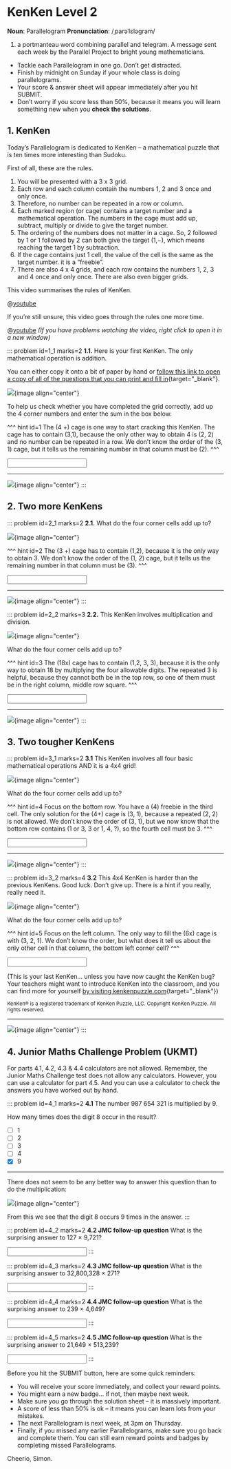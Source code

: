 # KenKen Level 2

<div class="dictionary">

__Noun__: Parallelogram
__Pronunciation__: /ˌparəˈlɛləɡram/

1. a portmanteau word combining parallel and telegram. A message sent each
week by the Parallel Project to bright young mathematicians.

</div>

*	Tackle each Parallelogram in one go. Don’t get distracted.
*	Finish by midnight on Sunday if your whole class is doing parallelograms.
*	Your score & answer sheet will appear immediately after you hit SUBMIT.
*	Don’t worry if you score less than 50%, because it means you will learn something new when you __check the solutions__.


## 1. KenKen

Today’s Parallelogram is dedicated to KenKen – a mathematical puzzle that is ten times more interesting than Sudoku.  

First of all, these are the rules.  

1.	You will be presented with a 3 x 3 grid.  
2.	Each row and each column contain the numbers 1, 2 and 3 once and only once.  
3.	Therefore, no number can be repeated in a row or column.  
4.	Each marked region (or cage) contains a target number and a mathematical operation. The numbers in the cage must add up, subtract, multiply or divide to give the target number.   
5.	The ordering of the numbers does not matter in a cage. So, 2 followed by 1 or 1 followed by 2 can both give the target (1,−), which means reaching the target 1 by subtraction.  
6.	If the cage contains just 1 cell, the value of the cell is the same as the target number. it is a “freebie”.  
7.	There are also 4 x 4 grids, and each row contains the numbers 1, 2, 3 and 4 once and only once. There are also even bigger grids.  

This video summarises the rules of KenKen.

@[youtube](vbmohVTtDgs?rel=0&start=19&end=133)

If you’re still unsure, this video goes through the rules one more time.

@[youtube](q2Un71kE2Xs?rel=0) _(If you have problems watching the video, right click to open it in a new window)_

::: problem id=1_1 marks=2
__1.1.__ Here is your first KenKen. The only mathematical operation is addition.

You can either copy it onto a bit of paper by hand or [follow this link to open a copy of all of the questions that you can print and fill in](https://parallel.org.uk/resources/7-12-kenken/7-12-kenken.pdf){target="_blank"}.

![](/resources/7-12-kenken/1-1-kenken.png){image align="center"}

To help us check whether you have completed the grid correctly, add up the 4 corner numbers and enter the sum in the box below.

^^^ hint id=1
The (4 +) cage is one way to start cracking this KenKen. The cage has to contain (3,1), because the only other way to obtain 4 is (2, 2) and no number can be repeated in a row. We don’t know the order of the (3, 1) cage, but it tells us the remaining number in that column must be (2).
^^^

<input type="number" solution="8"/>

---

![](/resources/7-12-kenken/1-1-kenken-answer.png){image align="center"}
:::


## 2.	Two more KenKens

::: problem id=2_1 marks=2
__2.1.__ What do the four corner cells add up to?

![](/resources/7-12-kenken/2-1-kenken.png){image align="center"}

^^^ hint id=2
The (3 +) cage has to contain (1,2), because it is the only way to obtain 3. We don’t know the order of the (1, 2) cage, but it tells us the remaining number in that column must be (3).
^^^

<input type="number" solution="9"/>

---

![](/resources/7-12-kenken/2-1-kenken-answer.png){image align="center"}
:::

::: problem id=2_2 marks=3
__2.2.__ This KenKen involves multiplication and division.

![](/resources/7-12-kenken/2-2-kenken.png){image align="center"}

What do the four corner cells add up to?

^^^ hint id=3
The (18x) cage has to contain (1,2, 3, 3), because it is the only way to obtain 18 by multiplying the four allowable digits. The repeated 3 is helpful, because they cannot both be in the top row, so one of them must be in the right column, middle row square.
^^^

<input type="number" solution="8"/>

---

![](/resources/7-12-kenken/2-2-kenken-answer.png){image align="center"}
:::


## 3.	Two tougher KenKens

::: problem id=3_1 marks=2
__3.1__ This KenKen involves all four basic mathematical operations AND it is a 4x4 grid!

![](/resources/7-12-kenken/3-1-kenken.png){image align="center"}

What do the four corner cells add up to?

^^^ hint id=4
Focus on the bottom row. You have a (4) freebie in the third cell. The only solution for the (4+) cage is (3, 1), because a repeated (2, 2) is not allowed. We don’t know the order of (3, 1), but we now know that the bottom row contains (1 or 3, 3 or 1, 4, ?), so the fourth cell must be 3.
^^^

<input type="number" solution="11"/>

---

![](/resources/7-12-kenken/3-1-kenken-answer.png){image align="center"}
:::

::: problem id=3_2 marks=4
__3.2__ This 4x4 KenKen is harder than the previous KenKens. Good luck. Don’t give up. There is a hint if you really, really need it.

![](/resources/7-12-kenken/3-2-kenken.png){image align="center"}

What do the four corner cells add up to?

^^^ hint id=5
Focus on the left column. The only way to fill the (6x) cage is with (3, 2, 1). We don’t know the order, but what does it tell us about the only other cell in that column, the bottom left corner cell?
^^^

<input type="number" solution="10"/>

(This is your last KenKen... unless you have now caught the KenKen bug? Your teachers might want to introduce KenKen into the classroom, and you can find more for yourself [by visiting kenkenpuzzle.com](http://www.kenkenpuzzle.com){target="_blank"})

<sup>KenKen® is a registered trademark of KenKen Puzzle, LLC. Copyright KenKen Puzzle. All rights reserved.</sup>

---

![](/resources/7-12-kenken/3-2-kenken-answer.png){image align="center"}
:::


## 4.	Junior Maths Challenge Problem (UKMT)
<!--- (2014) Q4 --->

For parts 4.1, 4.2, 4.3 & 4.4 calculators are not allowed. Remember, the Junior Maths Challenge test does not allow any calculators. However, you can use a calculator for part 4.5. And you can use a calculator to check the answers you have worked out by hand.

::: problem id=4_1 marks=2
__4.1__ The number 987 654 321 is multiplied by 9.  

How many times does the digit 8 occur in the result?

* [ ] 1
* [ ] 2
* [ ] 3
* [ ] 4
* [x] 9

---

There does not seem to be any better way to answer this question than to do the multiplication:

![](/resources/7-12-kenken/4-1-sum-answer.jpg){image align="center"}

From this we see that the digit 8 occurs 9 times in the answer.
:::

::: problem id=4_2 marks=2
__4.2 JMC follow-up question__ What is the surprising answer to 127 × 9,721?

<input type="number" solution="1,234,567"/>
:::

::: problem id=4_3 marks=2
__4.3 JMC follow-up question__ What is the surprising answer to 32,800,328 × 271?

<input type="number" solution="8,888,888,888"/>
:::

::: problem id=4_4 marks=2
__4.4 JMC follow-up question__ What is the surprising answer to 239 × 4,649?

<input type="number" solution="1,111,111"/>
:::

::: problem id=4_5 marks=2
__4.5 JMC follow-up question__ What is the surprising answer to 21,649 × 513,239?

<input type="number" solution="11,111,111,111"/>
:::


Before you hit the SUBMIT button, here are some quick reminders:

*	You will receive your score immediately, and collect your reward points.
*	You might earn a new badge... if not, then maybe next week.
*	Make sure you go through the solution sheet – it is massively important.
*	A score of less than 50% is ok – it means you can learn lots from your mistakes.
*	The next Parallelogram is next week, at 3pm on Thursday.
*	Finally, if you missed any earlier Parallelograms, make sure you go back and complete them. You can still earn reward points and badges by completing missed Parallelograms.

Cheerio,
Simon.
